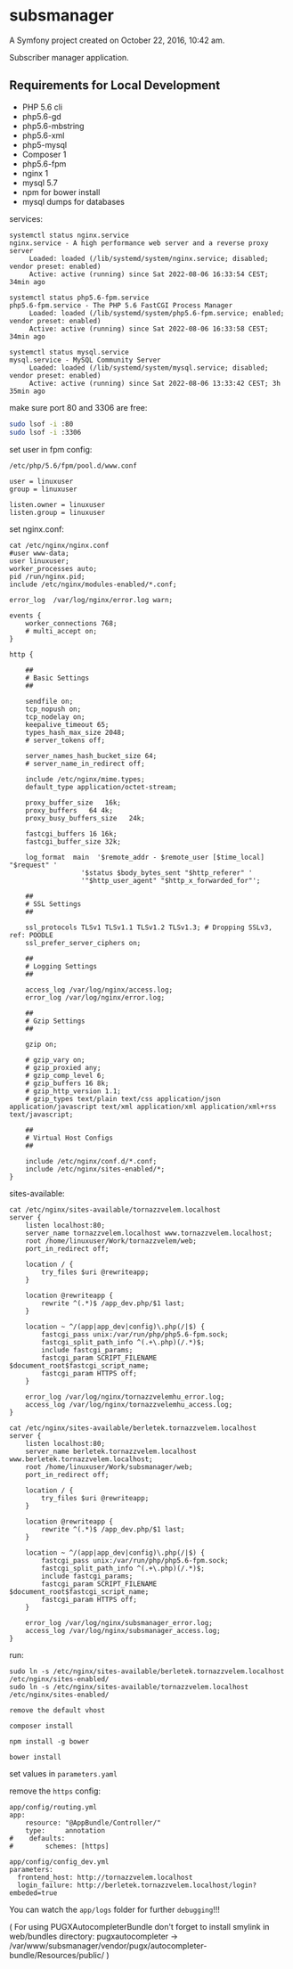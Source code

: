 subsmanager
===========

A Symfony project created on October 22, 2016, 10:42 am.

Subscriber manager application.


## Requirements for Local Development

* PHP 5.6 cli
* php5.6-gd
* php5.6-mbstring
* php5.6-xml
* php5-mysql
* Composer 1
* php5.6-fpm
* nginx 1
* mysql 5.7
* npm for bower install
* mysql dumps for databases


services:
```shell
systemctl status nginx.service      
nginx.service - A high performance web server and a reverse proxy server
     Loaded: loaded (/lib/systemd/system/nginx.service; disabled; vendor preset: enabled)
     Active: active (running) since Sat 2022-08-06 16:33:54 CEST; 34min ago

systemctl status php5.6-fpm.service 
php5.6-fpm.service - The PHP 5.6 FastCGI Process Manager
     Loaded: loaded (/lib/systemd/system/php5.6-fpm.service; enabled; vendor preset: enabled)
     Active: active (running) since Sat 2022-08-06 16:33:58 CEST; 34min ago

systemctl status mysql.service     
mysql.service - MySQL Community Server
     Loaded: loaded (/lib/systemd/system/mysql.service; disabled; vendor preset: enabled)
     Active: active (running) since Sat 2022-08-06 13:33:42 CEST; 3h 35min ago
```

make sure port 80 and 3306 are free:
```sh
sudo lsof -i :80
sudo lsof -i :3306
```

set user in fpm config:
```shell
/etc/php/5.6/fpm/pool.d/www.conf

user = linuxuser
group = linuxuser

listen.owner = linuxuser
listen.group = linuxuser

```

set nginx.conf:
```shell
cat /etc/nginx/nginx.conf 
#user www-data;
user linuxuser;
worker_processes auto;
pid /run/nginx.pid;
include /etc/nginx/modules-enabled/*.conf;

error_log  /var/log/nginx/error.log warn;

events {
	worker_connections 768;
	# multi_accept on;
}

http {
    
    ##
    # Basic Settings
    ##
    
    sendfile on;
    tcp_nopush on;
    tcp_nodelay on;
    keepalive_timeout 65;
    types_hash_max_size 2048;
    # server_tokens off;
    
    server_names_hash_bucket_size 64;
    # server_name_in_redirect off;
    
    include /etc/nginx/mime.types;
    default_type application/octet-stream;
    
    proxy_buffer_size   16k;
    proxy_buffers   64 4k;
    proxy_busy_buffers_size   24k;
    
    fastcgi_buffers 16 16k;
    fastcgi_buffer_size 32k; 
    
    log_format  main  '$remote_addr - $remote_user [$time_local] "$request" '
                  '$status $body_bytes_sent "$http_referer" '
                  '"$http_user_agent" "$http_x_forwarded_for"';
    
    ##
    # SSL Settings
    ##
    
    ssl_protocols TLSv1 TLSv1.1 TLSv1.2 TLSv1.3; # Dropping SSLv3, ref: POODLE
    ssl_prefer_server_ciphers on;
    
    ##
    # Logging Settings
    ##
    
    access_log /var/log/nginx/access.log;
    error_log /var/log/nginx/error.log;
    
    ##
    # Gzip Settings
    ##
    
    gzip on;
    
    # gzip_vary on;
    # gzip_proxied any;
    # gzip_comp_level 6;
    # gzip_buffers 16 8k;
    # gzip_http_version 1.1;
    # gzip_types text/plain text/css application/json application/javascript text/xml application/xml application/xml+rss text/javascript;
    
    ##
    # Virtual Host Configs
    ##
    
    include /etc/nginx/conf.d/*.conf;
    include /etc/nginx/sites-enabled/*;
}

```

sites-available:
```shell
cat /etc/nginx/sites-available/tornazzvelem.localhost 
server {
    listen localhost:80;
    server_name tornazzvelem.localhost www.tornazzvelem.localhost;
    root /home/linuxuser/Work/tornazzvelem/web;
    port_in_redirect off;

    location / {
        try_files $uri @rewriteapp;
    }

    location @rewriteapp {
        rewrite ^(.*)$ /app_dev.php/$1 last;
    }
    
    location ~ ^/(app|app_dev|config)\.php(/|$) {
        fastcgi_pass unix:/var/run/php/php5.6-fpm.sock;
        fastcgi_split_path_info ^(.+\.php)(/.*)$;
        include fastcgi_params;
        fastcgi_param SCRIPT_FILENAME $document_root$fastcgi_script_name;
        fastcgi_param HTTPS off;
    }

    error_log /var/log/nginx/tornazzvelemhu_error.log;
    access_log /var/log/nginx/tornazzvelemhu_access.log;
}

```
```shell
cat /etc/nginx/sites-available/berletek.tornazzvelem.localhost 
server {
    listen localhost:80;
    server_name berletek.tornazzvelem.localhost www.berletek.tornazzvelem.localhost;
    root /home/linuxuser/Work/subsmanager/web;
    port_in_redirect off;

    location / {
        try_files $uri @rewriteapp;
    }

    location @rewriteapp {
        rewrite ^(.*)$ /app_dev.php/$1 last;
    }

    location ~ ^/(app|app_dev|config)\.php(/|$) {
        fastcgi_pass unix:/var/run/php/php5.6-fpm.sock;
        fastcgi_split_path_info ^(.+\.php)(/.*)$;
        include fastcgi_params;
        fastcgi_param SCRIPT_FILENAME $document_root$fastcgi_script_name;
        fastcgi_param HTTPS off;
    }

    error_log /var/log/nginx/subsmanager_error.log;
    access_log /var/log/nginx/subsmanager_access.log;
} 

```

run:

```shell
sudo ln -s /etc/nginx/sites-available/berletek.tornazzvelem.localhost /etc/nginx/sites-enabled/
sudo ln -s /etc/nginx/sites-available/tornazzvelem.localhost /etc/nginx/sites-enabled/

remove the default vhost
```

`composer install`

`npm install -g bower`

`bower install`

set values in
`parameters.yaml`

remove the `https` config:
```shell
app/config/routing.yml
app:
    resource: "@AppBundle/Controller/"
    type:     annotation
#    defaults:
#        schemes: [https]

app/config/config_dev.yml
parameters:
  frontend_host: http://tornazzvelem.localhost
  login_failure: http://berletek.tornazzvelem.localhost/login?embeded=true

```

You can watch the `app/logs` folder for further ``debugging``!!!

(
For using PUGXAutocompleterBundle don't forget to install smylink in web/bundles directory:
pugxautocompleter -> /var/www/subsmanager/vendor/pugx/autocompleter-bundle/Resources/public/
)
